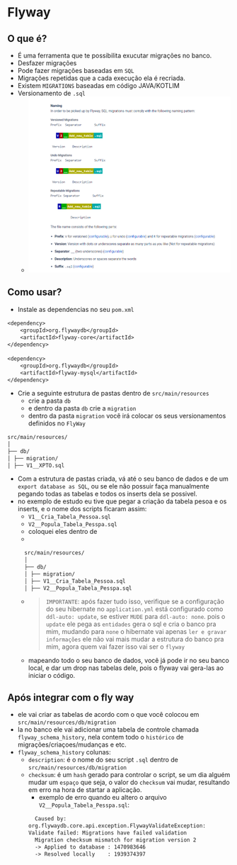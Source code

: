 # Flyway

## O que é?

- É uma ferramenta que te possibilita exucutar migrações no banco.
- Desfazer migrações
- Pode fazer migrações baseadas em `SQL`
- Migrações repetidas que a cada execução ela é recriada.
- Existem `MIGRATIONS` baseadas em código JAVA/KOTLIM 
- Versionamento de `.sql`
  - ![alt](./imgs/versionamento.png)

## Como usar?

- Instale as dependencias no seu `pom.xml`
```
<dependency>
	<groupId>org.flywaydb</groupId>
	<artifactId>flyway-core</artifactId>
</dependency>

<dependency>
	<groupId>org.flywaydb</groupId>
	<artifactId>flyway-mysql</artifactId>
</dependency>

```

- Crie a seguinte estrutura de pastas dentro de `src/main/resources`
  - crie a pasta `db`
  - e dentro da pasta `db` crie a `migration`
  - dentro da pasta `migration` você irá colocar os seus versionamentos definidos no `FlyWay`

```
src/main/resources/
│
├── db/
│ ├── migration/
│ ├── V1__XPTO.sql
```

- Com a estrutura de pastas criada, vá até o seu banco de dados e de um `export database as SQL`,
  ou se ele não possuir faça manualmente pegando todas as tabelas e todos os inserts dela se possivel.
- no exemplo de estudo eu tive que pegar a criação da tabela pesoa e os inserts, e o nome dos 
  scripts ficaram assim:
  - `V1__Cria_Tabela_Pessoa.sql`
  - `V2__Popula_Tabela_Pesspa.sql`
  - coloquei eles dentro de 
  - 
  ```
    src/main/resources/
    │
    ├── db/
    │ ├── migration/
    │ ├── V1__Cria_Tabela_Pessoa.sql
    │ ├── V2__Popula_Tabela_Pesspa.sql
  ```
  - >`IMPORTANTE`: após fazer tudo isso, verifique se a configuração do seu hibernate no `application.yml`
    está configurado como `ddl-auto: update`, se estiver `MUDE` para `ddl-auto: none`.
    pois o `update` ele pega as `entidades` gera o sql e cria o banco pra mim, mudando para `none` o hibernate vai apenas `ler e gravar informações` ele não vai mais mudar a estrutura do banco pra mim, agora quem vai fazer isso vai ser o `flyway`
  - mapeando todo o seu banco de dados, você já pode ir no seu banco local, e dar um drop nas tabelas     dele, pois o flyway vai gera-las ao iniciar o código.

## Após integrar com o fly way

- ele vai criar as tabelas de acordo com o que você colocou em `src/main/resources/db/migration`
- la no banco ele vai adicionar uma tabela de controle chamada `flyway_schema_history`,
  nela contem todo o `histórico` de migrações/criaçoes/mudanças e etc.
- `flyway_schema_history` colunas:
  - `description`: é o nome do seu script `.sql` dentro de `src/main/resources/db/migration`
  - `checksum`: é um `hash` gerado para controlar o script, se um dia alguém mudar um `espaço` que seja,
    o valor do `checksum` vai mudar, resultando em erro na hora de startar a aplicação.
    - exemplo de erro quando eu altero o arquivo `V2__Popula_Tabela_Pesspa.sql`: 
    ``` 
      Caused by: org.flywaydb.core.api.exception.FlywayValidateException: Validate failed: Migrations have failed validation
      Migration checksum mismatch for migration version 2
      -> Applied to database : 1470983646
      -> Resolved locally    : 1939374397
    ```